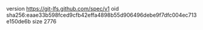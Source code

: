 version https://git-lfs.github.com/spec/v1
oid sha256:eaae33b598fced9cfb42effa4898b55d906496debe9f7dfc004ec713e150de6b
size 2776
